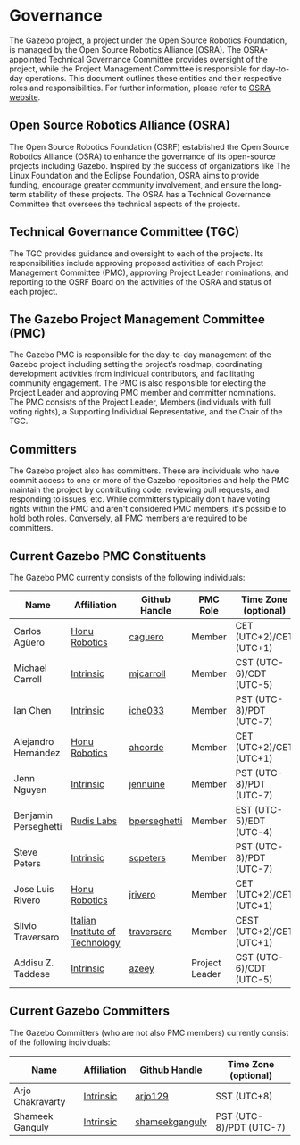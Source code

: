 # Governance

The Gazebo project, a project under the Open Source Robotics Foundation, is
managed by the Open Source Robotics Alliance (OSRA). The OSRA-appointed
Technical Governance Committee provides oversight of the project, while the
Project Management Committee is responsible for day-to-day operations. This
document outlines these entities and their respective roles and
responsibilities. For further information, please refer to
[OSRA website](https://osralliance.org/how-it-works/).

## Open Source Robotics Alliance (OSRA)

The Open Source Robotics Foundation (OSRF) established the Open Source Robotics
Alliance (OSRA) to enhance the governance of its open-source projects including
Gazebo. Inspired by the success of organizations like The Linux Foundation and
the Eclipse Foundation, OSRA aims to provide funding, encourage greater
community involvement, and ensure the long-term stability of these projects. The
OSRA has a Technical Governance Committee that oversees the technical aspects of
the projects.

## Technical Governance Committee (TGC)

The TGC provides guidance and oversight to each of the projects. Its
responsibilities include approving proposed activities of each Project
Management Committee (PMC), approving Project Leader nominations, and reporting
to the OSRF Board on the activities of the OSRA and status of each project.

## The Gazebo Project Management Committee (PMC)

The Gazebo PMC is responsible for the day-to-day management of the Gazebo
project including setting the project’s roadmap, coordinating development
activities from individual contributors, and facilitating community engagement.
The PMC is also responsible for electing the Project Leader and approving PMC
member and committer nominations. The PMC consists of the Project Leader,
Members (individuals with full voting rights), a Supporting Individual
Representative, and the Chair of the TGC.

## Committers

The Gazebo project also has committers. These are individuals who have commit
access to one or more of the Gazebo repositories and help the PMC maintain the
project by contributing code, reviewing pull requests, and responding to issues,
etc. While committers typically don't have voting rights within the PMC and
aren't considered PMC members, it's possible to hold both roles. Conversely, all
PMC members are required to be committers.

## Current Gazebo PMC Constituents

The Gazebo PMC currently consists of the following individuals:

<!-- Alphabetized by last name -->

| Name                 | Affiliation                                    | Github Handle                                   | PMC Role       | Time Zone (optional)    |
| -------------------- | ---------------------------------------------- | ----------------------------------------------- | -------------- | ----------------------- |
| Carlos Agüero        | [Honu Robotics](https://www.honurobotics.com/) | [caguero](https://github.com/caguero)           | Member         | CET (UTC+2)/CET (UTC+1) |
| Michael Carroll      | [Intrinsic](https://www.intrinsic.ai/)         | [mjcarroll](https://github.com/mjcarroll)       | Member         | CST (UTC-6)/CDT (UTC-5) | 
| Ian Chen             | [Intrinsic](https://www.intrinsic.ai/)         | [iche033](https://github.com/iche033)           | Member         | PST (UTC-8)/PDT (UTC-7) |
| Alejandro Hernández  | [Honu Robotics](https://www.honurobotics.com/) | [ahcorde](https://github.com/ahcorde)           | Member         | CET (UTC+2)/CET (UTC+1) |
| Jenn Nguyen          | [Intrinsic](https://www.intrinsic.ai/)         | [jennuine](https://github.com/jennuine)         | Member         | PST (UTC-8)/PDT (UTC-7) |
| Benjamin Perseghetti | [Rudis Labs](https://github.com/rudislabs)     | [bperseghetti](https://github.com/bperseghetti) | Member         | EST (UTC-5)/EDT (UTC-4) |
| Steve Peters         | [Intrinsic](https://www.intrinsic.ai/)         | [scpeters](https://github.com/scpeters)         | Member         | PST (UTC-8)/PDT (UTC-7) |
| Jose Luis Rivero     | [Honu Robotics](https://www.honurobotics.com/) | [jrivero](https://github.com/j-rivero)          | Member         | CET (UTC+2)/CET (UTC+1) |
| Silvio Traversaro    | [Italian Institute of Technology](https://www.iit.it) | [traversaro](https://github.com/traversaro)  | Member     | CEST (UTC+2)/CET (UTC+1) |
| Addisu Z. Taddese    | [Intrinsic](https://www.intrinsic.ai/)         | [azeey](https://github.com/azeey)               | Project Leader | CST (UTC-6)/CDT (UTC-5) |


## Current Gazebo Committers

The Gazebo Committers (who are not also PMC members) currently consist of the
following individuals:

<!-- Alphabetized by last name -->

| Name                | Affiliation                                    | Github Handle                                       | Time Zone (optional)    |
| ----------------    | --------------------------------------         | --------------------------------------------------- | ----------------------  |
| Arjo Chakravarty    | [Intrinsic](https://www.intrinsic.ai/)         | [arjo129](https://github.com/arjo129)               | SST (UTC+8)             |
| Shameek Ganguly     | [Intrinsic](https://www.intrinsic.ai/)         | [shameekganguly](https://github.com/shameekganguly) | PST (UTC-8)/PDT (UTC-7) |
